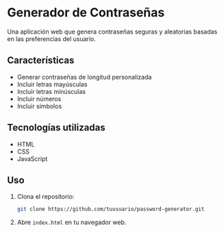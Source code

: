 # Generador de Contraseñas

Una aplicación web que genera contraseñas seguras y aleatorias basadas en las preferencias del usuario.

## Características

- Generar contraseñas de longitud personalizada
- Incluir letras mayúsculas
- Incluir letras minúsculas
- Incluir números
- Incluir símbolos

## Tecnologías utilizadas

- HTML
- CSS
- JavaScript

## Uso

1. Clona el repositorio:
    ```sh
    git clone https://github.com/tuusuario/password-generator.git
    ```
2. Abre `index.html` en tu navegador web.
